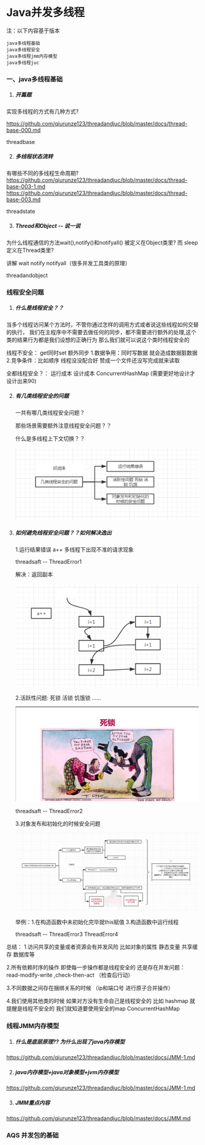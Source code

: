 # Java并发多线程

注：以下内容基于版本

```properties
java多线程基础
java多线程安全
java多线程jmm内存模型
java多线程juc
```



### 一、java多线程基础

1. ##### 开篇题

 实现多线程的方式有几种方式? 
 
 https://github.com/qiurunze123/threadandjuc/blob/master/docs/thread-base-000.md

 threadbase
 
2. ##### 多线程状态流转

 有哪些不同的多线程生命周期? 
 https://github.com/qiurunze123/threadandjuc/blob/master/docs/thread-base-003-1.md 
 https://github.com/qiurunze123/threadandjuc/blob/master/docs/thread-base-003.md
 
 threadstate

3. ##### Thread和Object -- 说一说
 
 为什么线程通信的方法wait(),notify()和notifyall() 被定义在Object类里? 而 sleep定义在Thread类里?
   
 讲解 wait notify notifyall（很多并发工具类的原理）
 
 threadandobject 
   
### 线程安全问题

1. ##### 什么是线程安全？？

 当多个线程访问某个方法时，不管你通过怎样的调用方式或者说这些线程如何交替的执行，
 我们在主程序中不需要去做任何的同步，都不需要进行额外的处理,这个类的结果行为都是我们设想的正确行为
 那么我们就可以说这个类时线程安全的
 
 线程不安全： get同时set 额外同步
 1.数据争用：同时写数据 就会造成数据脏数据
 2.竞争条件：比如顺序 线程没没配合好 赞成一个文件还没写完成就来读取
 
 全都线程安全？： 运行成本 设计成本 ConcurrentHashMap (需要更好地设计才设计出来90)

2. ##### 有几类线程安全的问题 
    
    一共有哪几类线程安全问题？
    
    那些场景需要额外注意线程安全问题？？
    
    什么是多线程上下文切换？？

   ![img](https://raw.githubusercontent.com/qiurunze123/imageall/master/threadsafe001.png)

3. ##### 如何避免线程安全问题？？如何解决逸出

   1.运行结果错误 a++ 多线程下出现不准的请求现象
   
   threadsaft -- ThreadError1
   
   解决：返回副本
   
   ![img](https://raw.githubusercontent.com/qiurunze123/imageall/master/threaderror1.png)
   
   2.活跃性问题: 死锁 活锁 饥饿锁 ......
   
   ![img](https://raw.githubusercontent.com/qiurunze123/imageall/master/threaderror2.png)
   
   threadsaft -- ThreadError2
       
   3.对象发布和初始化的时候安全问题

   ![img](https://raw.githubusercontent.com/qiurunze123/imageall/master/threadsafe002-1.png)

   举例：1.在构造函数中未初始化完毕就this赋值
        3.构造函数中运行线程
        
   threadsaft -- ThreadError3 ThreadError4

 总结： 1.访问共享的变量或者资源会有并发风险 比如对象的属性 静态变量 共享缓存 数据库等
 
 2.所有依赖时序的操作 即使每一步操作都是线程安全的 还是存在并发问题：read-modify-write ,check-then-act （检查后行动）
 
 3.不同数据之间存在捆绑关系的时候 （ip和端口号 进行原子合并操作）
 
 4.我们使用其他类的时候 如果对方没有生命自己是线程安全的  比如 hashmap 就提醒是线程不安全的 我们就知道要使用安全的map ConcurrentHashMap

### 线程JMM内存模型

  1. ##### 什么是底层原理?? 为什么出现了java内存模型
  
   https://github.com/qiurunze123/threadandjuc/blob/master/docs/JMM-1.md
   
  2. ##### java内存模型+java对象模型+jvm内存模型
   
   https://github.com/qiurunze123/threadandjuc/blob/master/docs/JMM-1.md

  3. ##### JMM重点内容
     
   https://github.com/qiurunze123/threadandjuc/blob/master/docs/JMM.md

### AQS 并发包的基础 